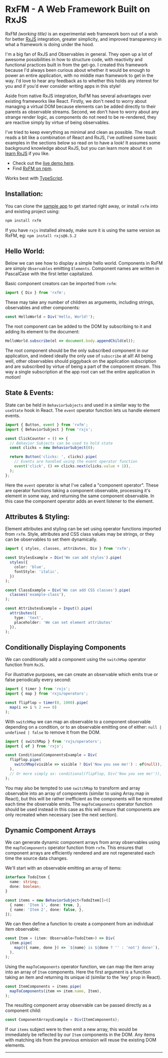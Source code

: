 # RxFM - A Web Framework Built on RxJS

RxFM *(working title)* is an experimental web framework born out of a wish for better [RxJS](https://github.com/ReactiveX/rxjs) integration, greater simplicity, and improved transparency in what a framework is doing under the hood.

I'm a big fan of RxJS and Observables in general. They open up a lot of awesome possibilities in how to structure code, with reactivity and functional practices built in from the get-go. I created this framework because I'd always been curious about whether it would be enough to power an entire application, with no middle man framework to get in the way. I'd love to hear any feedback as to whether this holds any interest for you and if you'd ever consider writing apps in this style!

Aside from native RxJS integration, RxFM has several advantages over existing frameworks like React. Firstly, we don't need to worry about managing a virtual DOM because elements can be added directly to their parents as observable streams. Second, we don't have to worry about any strange render logic, as components do not need to be re-rendered, they are reactive simply by virtue of being observables.

I've tried to keep everything as minimal and clean as possible. The result reads a bit like a combination of React and RxJS, I've outlined some basic examples in the sections below so read on to have a look! It assumes some background knowledge about RxJS, but you can learn more about it on [learn RxJS](https://www.learnrxjs.io/) if you like.

<!-- * Read the example app code in the [GitHub repo](). -->
* Check out the [live demo here](https://alden12.github.io/rxfm/).
* Find [RxFM on npm](https://www.npmjs.com/package/rxfm).

Works best with [TypeScript](https://www.typescriptlang.org/).

## Installation:
You can clone the [sample app](https://github.com/alden12/rxfm-starter) to get started right away, or install `rxfm` into and existing project using:
```sh
npm install rxfm
```
If you have `rxjs` installed already, make sure it is using the same version as RxFM, eg: `npm install rxjs@6.5.2`

## Hello World:
Below we can see how to display a simple hello world. Components in RxFM are simply `Observables` emitting `Elements`. Component names are written in PascalCase with the first letter capitalized.

Basic component creators can be imported from `rxfm`:
```typescript
import { Div } from 'rxfm';
```
These may take any number of children as arguments, including strings, observables and other components:
```typescript
const HelloWorld = Div('Hello, World!');
```
The root component can be added to the DOM by subscribing to it and adding its element to the document:
```typescript
HelloWorld.subscribe(el => document.body.appendChild(el));
```
The root component should be the only subscribed component in our application, and indeed ideally the only use of `subscribe` at all! All being well, other observables should piggyback on the application subscription and are subscribed by virtue of being a part of the component stream. This way a single subscription at the app root can set the entire application in motion!

## State & Events:
State can be held in `BehaviorSubjects` and used in a similar way to the `useState` hook in React. The `event` operator function lets us handle element events.
```typescript
import { Button, event } from 'rxfm';
import { BehaviorSubject } from 'rxjs';

const ClickCounter = () => {
  // Behavior Subjects can be used to hold state
  const clicks = new BehaviorSubject(0);

  return Button('clicks: ', clicks).pipe(
    // Events are handled using the event operator function
    event('click', () => clicks.next(clicks.value + 1)),
  );
};
```
Here the `event` operator is what I've called a "component operator". These are operator functions taking a component observable, processing it's element in some way, and returning the same component observable. In this case the component operator adds an event listener to the element.

## Attributes & Styling:
Element attributes and styling can be set using operator functions imported from `rxfm`. Style, attributes and CSS class values may be strings, or they can be observables to set them dynamically.
```typescript
import { styles, classes, attributes, Div } from 'rxfm';
```
```typescript
const StylesExample = Div('We can add styles').pipe(
  styles({
    color: 'blue',
    fontStyle: 'italic',
  })
);
```
```typescript
const ClassExample = Div('We can add CSS classes').pipe(
  classes('example-class'),
);
```
```typescript
const AttributesExample = Input().pipe(
  attributes({
    type: 'text',
    placeholder: 'We can set element attributes'
  }),
);
```

## Conditionally Displaying Components
We can conditionally add a component using the `switchMap` operator function from `RxJS`.

For illustrative purposes, we can create an observable which emits true or false periodically every second:
```typescript
import { timer } from 'rxjs';
import { map } from 'rxjs/operators';

const flipFlop = timer(0, 1000).pipe(
  map(i => i % 2 === 0)
);
```

With `switchMap` we can map an observable to a component observable depending on a condition, or to an observable emitting one of either: `null | undefined | false` to remove it from the DOM.
```typescript
import { switchMap } from 'rxjs/operators';
import { of } from 'rxjs';

const ConditionalComponentsExample = Div(
  flipFlop.pipe(
    switchMap(visible => visible ? Div('Now you see me!') : of(null)),
  ),
  // Or more simply as: conditional(flipFlop, Div('Now you see me!')), using the 'conditional' helper function from rxfm.
);
```

You may also be tempted to use `switchMap` to transform and array observable into an array of components (similar to using Array.map in React), but this will be rather inefficient as the components will be recreated each time the observable emits. The `mapToComponents` operator function should be used instead in this case as this will ensure that components are only recreated when necessary (see the next section).

## Dynamic Component Arrays
We can generate dynamic component arrays from array observables using the `mapToComponents` operator function from `rxfm`. This ensures that component arrays are efficiently rendered and are not regenerated each time the source data changes.

We'll start with an observable emitting an array of items:
```typescript
interface TodoItem {
  name: string;
  done: boolean;
}

const items = new BehaviorSubject<TodoItem[]>([
  { name: 'Item 1', done: true, },
  { name: 'Item 2', done: false, },
]);
```

We can then define a function to create a component from an individual item observable:
```typescript
const Item = (item: Observable<TodoItem>) => Div(
  item.pipe(
    map(({ name, done }) => `${name} is ${done ? '' : 'not'} done!`),
  ),
);
```

Using the `mapToComponents` operator function, we can map the item array into an array of `Item` components. Here the first argument is a function taking an item and returning its unique id (similar to the 'key' prop in React).
```typescript
const ItemComponents = items.pipe(
  mapToComponents(item => item.name, Item),
);
```

The resulting component array observable can be passed directly as a component child:
```typescript
const ComponentArraysExample = Div(ItemComponents);
```

If our `items` subject were to then emit a new array, this would be immediately be reflected by our `Item` components in the DOM. Any items with matching ids from the previous emission will reuse the existing DOM elements. 

---
